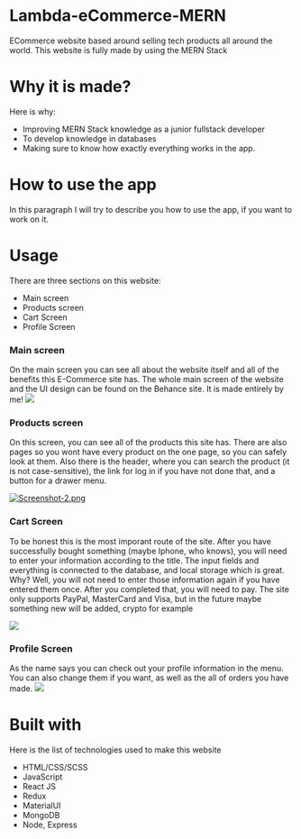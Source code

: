 # Lambda-eCommerce-MERN
ECommerce website based around selling tech products all around the world. This website is fully made by using the MERN Stack

# Why it is made?

Here is why: 
* Improving MERN Stack knowledge as a junior fullstack developer
* To develop knowledge in databases
* Making sure to know how exactly everything works in the app.

# How to use the app
In this paragraph I will try to describe you how to use the app, if you want to work on it.

# Usage

There are three sections on this website:
* Main screen
* Products screen
* Cart Screen
* Profile Screen

### Main screen 

On the main screen you can see all about the website itself and all of the benefits this E-Commerce site has. The whole main screen of the website and the UI design can be found on the Behance site. It is made entirely by me!
![](https://media.giphy.com/media/potZ0TKNvd2OrwTyaV/giphy.gif)


### Products screen
On this screen, you can see all of the products this site has. There are also pages so you wont have every product on the one page, so you can safely look at them. Also there is the header, where you can search the product (it is not case-sensitive), the link for log in if you have not done that, and a button for a drawer menu.

[![Screenshot-2.png](https://i.postimg.cc/rmX1tYz9/Screenshot-2.png)](https://postimg.cc/kVs60sQV)


### Cart Screen
To be honest this is the most imporant route of the site. After you have successfully bought something (maybe Iphone, who knows), you will need to enter your information according to the title. The input fields and everything is connected to the database, and local storage which is great. Why? Well, you will not need to enter those information again if you have entered them once. After you completed that, you will need to pay. The site only supports PayPal, MasterCard and Visa, but in the future maybe something new will be added, crypto for example

![](https://media.giphy.com/media/8gbmKt9xBD3z3FCH0d/giphy.gif)

### Profile Screen
As the name says you can check out your profile information in the menu. You can also change them if you want, as well as the all of orders you have made.
![](https://media.giphy.com/media/iIKaPybfBsjUu10JBD/giphy.gif)


# Built with

Here is the list of technologies used to make this website

* HTML/CSS/SCSS
* JavaScript
* React JS
* Redux
* MaterialUI
* MongoDB
* Node, Express

